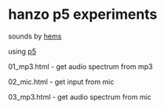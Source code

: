 # hanzo p5 experiments


sounds by [hems](http://soundcloud.com/hems)

using [p5](http://p5js.org/)



01_mp3.html - get audio spectrum from mp3

02_mic.html - get input from mic

03_mp3.html - get audio spectrum from mic